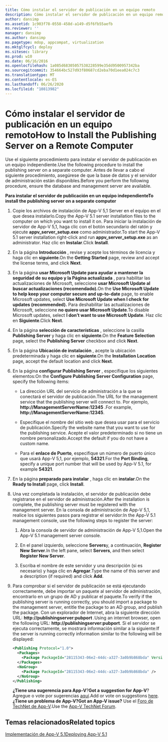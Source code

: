 ```yaml
---
title: Cómo instalar el servidor de publicación en un equipo remoto
description: Cómo instalar el servidor de publicación en un equipo remoto
author: dansimp
ms.assetid: 1c903f78-0558-458d-a149-d5f6fb55aefb
ms.reviewer: ''
manager: dansimp
ms.author: dansimp
ms.pagetype: mdop, appcompat, virtualization
ms.mktglfcycl: deploy
ms.sitesec: library
ms.prod: w10
ms.date: 06/16/2016
ms.openlocfilehash: 1a085d68305057538228599e35dd9500957342ba
ms.sourcegitcommit: 354664bc527d93f80687cd2eba70d1eea024c7c3
ms.translationtype: MT
ms.contentlocale: es-ES
ms.lasthandoff: 06/26/2020
ms.locfileid: "10813982"
---
```

# <span data-ttu-id="4eed1-103">Cómo instalar el servidor de publicación en un equipo remoto</span><span class="sxs-lookup"><span data-stu-id="4eed1-103">How to Install the Publishing Server on a Remote Computer</span></span>


<span data-ttu-id="4eed1-104">Use el siguiente procedimiento para instalar el servidor de publicación en un equipo independiente.</span><span class="sxs-lookup"><span data-stu-id="4eed1-104">Use the following procedure to install the publishing server on a separate computer.</span></span> <span data-ttu-id="4eed1-105">Antes de llevar a cabo el siguiente procedimiento, asegúrese de que la base de datos y el servidor de administración están disponibles.</span><span class="sxs-lookup"><span data-stu-id="4eed1-105">Before you perform the following procedure, ensure the database and management server are available.</span></span>

**<span data-ttu-id="4eed1-106">Para instalar el servidor de publicación en un equipo independiente</span><span class="sxs-lookup"><span data-stu-id="4eed1-106">To install the publishing server on a separate computer</span></span>**

1. <span data-ttu-id="4eed1-107">Copie los archivos de instalación de App-V 5,1 Server en el equipo en el que desea instalarlo.</span><span class="sxs-lookup"><span data-stu-id="4eed1-107">Copy the App-V 5.1 server installation files to the computer on which you want to install it on.</span></span> <span data-ttu-id="4eed1-108">Para iniciar la instalación de servidor de App-V 5,1, haga clic con el botón secundario del ratón y ejecute **appv\_server\_setup.exe** como administrador.</span><span class="sxs-lookup"><span data-stu-id="4eed1-108">To start the App-V 5.1 server installation right-click and run **appv\_server\_setup.exe** as an administrator.</span></span> <span data-ttu-id="4eed1-109">Haz clic en **Instalar**.</span><span class="sxs-lookup"><span data-stu-id="4eed1-109">Click **Install**.</span></span>

2. <span data-ttu-id="4eed1-110">En la página **Introducción** , revise y acepte los términos de licencia y haga clic en **siguiente**.</span><span class="sxs-lookup"><span data-stu-id="4eed1-110">On the **Getting Started** page, review and accept the license terms, and click **Next**.</span></span>

3. <span data-ttu-id="4eed1-111">En la página **usar Microsoft Update para ayudar a mantener la seguridad de su equipo y la Página actualizada** , para habilitar las actualizaciones de Microsoft, seleccione **usar Microsoft Update al buscar actualizaciones (recomendado).**</span><span class="sxs-lookup"><span data-stu-id="4eed1-111">On the **Use Microsoft Update to help keep your computer secure and up-to-date** page, to enable Microsoft updates, select **Use Microsoft Update when I check for updates (recommended).**</span></span> <span data-ttu-id="4eed1-112">Para deshabilitar las actualizaciones de Microsoft, seleccione **no quiero usar Microsoft Update**.</span><span class="sxs-lookup"><span data-stu-id="4eed1-112">To disable Microsoft updates, select **I don’t want to use Microsoft Update**.</span></span> <span data-ttu-id="4eed1-113">Haz clic en **Siguiente**.</span><span class="sxs-lookup"><span data-stu-id="4eed1-113">Click **Next**.</span></span>

4. <span data-ttu-id="4eed1-114">En la página **selección de características** , seleccione la casilla **Publishing Server** y haga clic en **siguiente**.</span><span class="sxs-lookup"><span data-stu-id="4eed1-114">On the **Feature Selection** page, select the **Publishing Server** checkbox and click **Next**.</span></span>

5. <span data-ttu-id="4eed1-115">En la página **Ubicación de instalación** , acepte la ubicación predeterminada y haga clic en **siguiente**.</span><span class="sxs-lookup"><span data-stu-id="4eed1-115">On the **Installation Location** page, accept the default location and click **Next**.</span></span>

6. <span data-ttu-id="4eed1-116">En la página **configurar Publishing Server** , especifique los siguientes elementos:</span><span class="sxs-lookup"><span data-stu-id="4eed1-116">On the **Configure Publishing Server Configuration** page, specify the following items:</span></span>

   -   <span data-ttu-id="4eed1-117">La dirección URL del servicio de administración a la que se conectará el servidor de publicación.</span><span class="sxs-lookup"><span data-stu-id="4eed1-117">The URL for the management service that the publishing server will connect to.</span></span> <span data-ttu-id="4eed1-118">Por ejemplo, **http://ManagementServerName:12345** .</span><span class="sxs-lookup"><span data-stu-id="4eed1-118">For example, **http://ManagementServerName:12345**.</span></span>

   -   <span data-ttu-id="4eed1-119">Especifique el nombre del sitio web que desea usar para el servicio de publicación.</span><span class="sxs-lookup"><span data-stu-id="4eed1-119">Specify the website name that you want to use for the publishing service.</span></span> <span data-ttu-id="4eed1-120">Acepte el valor predeterminado si no tiene un nombre personalizado.</span><span class="sxs-lookup"><span data-stu-id="4eed1-120">Accept the default if you do not have a custom name.</span></span>

   -   <span data-ttu-id="4eed1-121">Para el **enlace de Puerto**, especifique un número de puerto único que usará App-V 5,1, por ejemplo, **54321**.</span><span class="sxs-lookup"><span data-stu-id="4eed1-121">For the **Port Binding**, specify a unique port number that will be used by App-V 5.1, for example **54321**.</span></span>

7. <span data-ttu-id="4eed1-122">En la página **preparado para instalar** , haga clic en **instalar**.</span><span class="sxs-lookup"><span data-stu-id="4eed1-122">On the **Ready to Install** page, click **Install**.</span></span>

8. <span data-ttu-id="4eed1-123">Una vez completada la instalación, el servidor de publicación debe registrarse en el servidor de administración.</span><span class="sxs-lookup"><span data-stu-id="4eed1-123">After the installation is complete, the publishing server must be registered with the management server.</span></span> <span data-ttu-id="4eed1-124">En la consola de administración de App-V 5,1, realice los siguientes pasos para registrar el servidor:</span><span class="sxs-lookup"><span data-stu-id="4eed1-124">In the App-V 5.1 management console, use the following steps to register the server:</span></span>

   1.  <span data-ttu-id="4eed1-125">Abra la consola de servidor de administración de App-V 5,1.</span><span class="sxs-lookup"><span data-stu-id="4eed1-125">Open the App-V 5.1 management server console.</span></span>

   2.  <span data-ttu-id="4eed1-126">En el panel izquierdo, seleccione **Servers**y, a continuación, **Register New Server**.</span><span class="sxs-lookup"><span data-stu-id="4eed1-126">In the left pane, select **Servers**, and then select **Register New Server**.</span></span>

   3.  <span data-ttu-id="4eed1-127">Escriba el nombre de este servidor y una descripción (si es necesario) y haga clic en **Agregar**.</span><span class="sxs-lookup"><span data-stu-id="4eed1-127">Type the name of this server and a description (if required) and click **Add**.</span></span>

9. <span data-ttu-id="4eed1-128">Para comprobar si el servidor de publicación se está ejecutando correctamente, debe importar un paquete al servidor de administración, encontrarlo en un grupo de AD y publicar el paquete.</span><span class="sxs-lookup"><span data-stu-id="4eed1-128">To verify if the publishing server is running correctly, you should import a package to the management server, entitle the package to an AD group, and publish the package.</span></span> <span data-ttu-id="4eed1-129">Con un explorador de Internet, abra la siguiente dirección URL: <strong> http://publishingserver:pubport </strong> .</span><span class="sxs-lookup"><span data-stu-id="4eed1-129">Using an internet browser, open the following URL: <strong>http://publishingserver:pubport</strong>.</span></span> <span data-ttu-id="4eed1-130">Si el servidor se ejecuta correctamente, se mostrará información similar a la siguiente:</span><span class="sxs-lookup"><span data-stu-id="4eed1-130">If the server is running correctly information similar to the following will be displayed:</span></span>

   ```xml
   <Publishing Protocol="1.0">
     <Packages>
       <Package PackageId="28115343-06e2-44dc-a327-3a0b9b868bda" VersionId="5d03c08f-51dc-4026-8cf9-15ebe3d65a72" PackageUrl="\\server\share\file.appv" />
     </Packages>
     <NoGroup>
       <Package PackageId="28115343-06e2-44dc-a327-3a0b9b868bda" />
     </NoGroup>
   </Publishing>
   ```

   <span data-ttu-id="4eed1-131">**¿Tiene una sugerencia para App-V**?</span><span class="sxs-lookup"><span data-stu-id="4eed1-131">**Got a suggestion for App-V**?</span></span> <span data-ttu-id="4eed1-132">Agregue o vote por sugerencias [aquí](http://appv.uservoice.com/forums/280448-microsoft-application-virtualization).</span><span class="sxs-lookup"><span data-stu-id="4eed1-132">Add or vote on suggestions [here](http://appv.uservoice.com/forums/280448-microsoft-application-virtualization).</span></span> **<span data-ttu-id="4eed1-133">¿Tiene un problema de App-V?</span><span class="sxs-lookup"><span data-stu-id="4eed1-133">Got an App-V issue?</span></span>** <span data-ttu-id="4eed1-134">Use el [Foro de TechNet de App-V](https://social.technet.microsoft.com/Forums/home?forum=mdopappv).</span><span class="sxs-lookup"><span data-stu-id="4eed1-134">Use the [App-V TechNet Forum](https://social.technet.microsoft.com/Forums/home?forum=mdopappv).</span></span>

## <span data-ttu-id="4eed1-135">Temas relacionados</span><span class="sxs-lookup"><span data-stu-id="4eed1-135">Related topics</span></span>


[<span data-ttu-id="4eed1-136">Implementación de App-V 5.1</span><span class="sxs-lookup"><span data-stu-id="4eed1-136">Deploying App-V 5.1</span></span>](deploying-app-v-51.md)

 

 





